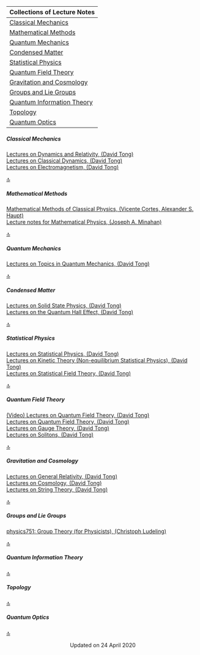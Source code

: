 | Collections of Lecture Notes|                 
| :---------------------------|
| [Classical Mechanics](#0) |
| [Mathematical Methods](#1) |
| [Quantum Mechanics](#2) |
| [Condensed Matter](#3) |
| [Statistical Physics](#4) |
| [Quantum Field Theory](#5) |
| [Gravitation and Cosmology](#6) |
| [Groups and Lie Groups](#7) |
| [Quantum Information Theory](#8) |
| [Topology](#9) |
| [Quantum Optics](#10) |

<h5 id="0">Classical Mechanics</h5>

[Lectures on Dynamics and Relativity, (David Tong)](http://www.damtp.cam.ac.uk/user/tong/relativity/dynrel.pdf)\
[Lectures on Classical Dynamics, (David Tong)](http://www.damtp.cam.ac.uk/user/tong/dynamics/clas.pdf)\
[Lectures on Electromagnetism, (David Tong)](http://www.damtp.cam.ac.uk/user/tong/em/electro.pdf)

[🔝](#)

<h5 id="1">Mathematical Methods</h5>

[Mathematical Methods of Classical Physics, (Vicente Cortes, Alexander S. Haupt)](https://arxiv.org/pdf/1612.03100.pdf)\
[Lecture notes for Mathematical Physics, (Joseph A. Minahan)](https://www.physics.uu.se/digitalAssets/405/c_405910-l_1-k_notes_v3_0.pdf)

[🔝](#)

<h5 id="2">Quantum Mechanics</h5>

[Lectures on Topics in Quantum Mechanics, (David Tong)]()

[🔝](#)

<h5 id="3">Condensed Matter</h5>

[Lectures on Solid State Physics, (David Tong)](http://www.damtp.cam.ac.uk/user/tong/aqm/solidstate.pdf)\
[Lectures on the Quantum Hall Effect, (David Tong)](http://www.damtp.cam.ac.uk/user/tong/qhe/qhe.pdf)

[🔝](#)

<h5 id="4">Statistical Physics</h5>

[Lectures on Statistical Physics, (David Tong)](http://www.damtp.cam.ac.uk/user/tong/statphys/sp.pdf)\
[Lectures on Kinetic Theory (Non-equilibrium Statistical Physics), (David Tong)](http://www.damtp.cam.ac.uk/user/tong/kintheory/kt.pdf)\
[Lectures on Statistical Field Theory, (David Tong)](http://www.damtp.cam.ac.uk/user/tong/sft/sft.pdf)

[🔝](#)

<h5 id="5">Quantum Field Theory</h5>

[(Video) Lectures on Quantum Field Theory, (David Tong)](http://www.damtp.cam.ac.uk/user/tong/qftvids.html)\
[Lectures on Quantum Field Theory, (David Tong)](http://www.damtp.cam.ac.uk/user/tong/qft/qft.pdf)\
[Lectures on Gauge Theory, (David Tong)](http://www.damtp.cam.ac.uk/user/tong/gaugetheory/gt.pdf)\
[Lectures on Solitons, (David Tong)](http://www.damtp.cam.ac.uk/user/tong/tasi/tasi.pdf)

[🔝](#)

<h5 id="6">Gravitation and Cosmology</h5>

[Lectures on General Relativity, (David Tong)](http://www.damtp.cam.ac.uk/user/tong/gr/gr.pdf)\
[Lectures on Cosmology, (David Tong)](http://www.damtp.cam.ac.uk/user/tong/cosmo/cosmo.pdf)\
[Lectures on String Theory, (David Tong)](http://www.damtp.cam.ac.uk/user/tong/string/string.pdf)

[🔝](#)

<h5 id="7">Groups and Lie Groups</h5>

[physics751: Group Theory (for Physicists), (Christoph Ludeling)](http://www.th.physik.uni-bonn.de/nilles/people/luedeling/grouptheory/data/grouptheorynotes.pdf)

[🔝](#)

<h5 id="8">Quantum Information Theory</h5>

[🔝](#)

<h5 id="9">Topology</h5>

[🔝](#)

<h5 id="10">Quantum Optics</h5>

[🔝](#)


<p style="text-align: center;"> Updated on 24 April 2020</p>
